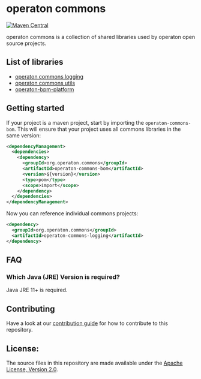 # operaton commons

[![Maven Central](https://maven-badges.herokuapp.com/maven-central/org.operaton.commons/operaton-commons-bom/badge.svg)](https://maven-badges.herokuapp.com/maven-central/org.operaton.commons/operaton-commons-bom)


operaton commons is a collection of shared libraries used by operaton open source projects.

## List of libraries

* [operaton commons logging][logging]
* [operaton commons utils][utils]
* [operaton-bpm-platform][typed-values]


## Getting started

If your project is a maven project, start by importing the `operaton-commons-bom`.
This will ensure that your project uses all commons libraries in the same version:

```xml
<dependencyManagement>
  <dependencies>
    <dependency>
      <groupId>org.operaton.commons</groupId>
      <artifactId>operaton-commons-bom</artifactId>
      <version>${version}</version>
      <type>pom</type>
      <scope>import</scope>
    </dependency>
  </dependencies>
</dependencyManagement>
```

Now you can reference individual commons projects:

```xml
<dependency>
  <groupId>org.operaton.commons</groupId>
  <artifactId>operaton-commons-logging</artifactId>
</dependency>
```

## FAQ

### Which Java (JRE) Version is required?

Java JRE 11+ is required.

## Contributing

Have a look at our [contribution guide](https://github.com/operaton/operaton/blob/main/CONTRIBUTING.md) for how to contribute to this repository.


## License:

The source files in this repository are made available under the <a href="LICENSE">Apache License, Version 2.0</a>.

[logging]: logging/
[utils]: utils/
[typed-values]: typed-values/
